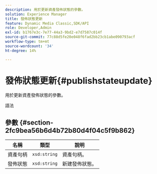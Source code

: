 ```yaml
---
description: 用於更新資產發佈狀態的參數。
solution: Experience Manager
title: 發佈狀態更新
feature: Dynamic Media Classic,SDK/API
role: Developer,Admin
exl-id: b1767e3c-7e77-44a3-9bd2-e7d7587c014f
source-git-commit: 77c88d5fe20e048f6fad2bb23cb1abe090793acf
workflow-type: tm+mt
source-wordcount: '34'
ht-degree: 14%

---
```


# 發佈狀態更新{#publishstateupdate}

用於更新資產發佈狀態的參數。

語法

## 參數 {#section-2fc9bea56b6d4b72b80d4f04c5f9b862}

| 名稱 | 類型 | 說明 |
|---|---|---|
| 資產句柄 | `xsd:string` | 資產句柄。 |
| 發佈狀態 | `xsd:string` | 新建發佈狀態。 |
